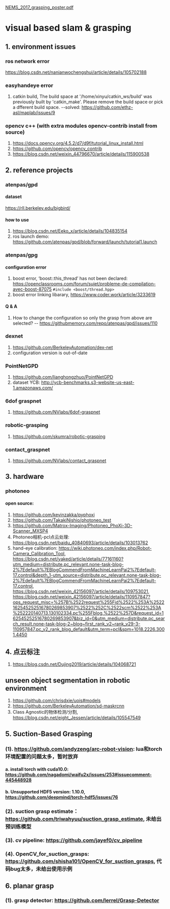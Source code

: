 [NEMS_2017_grasping_poster.pdf](https://github.com/sxy2996534527/visual_based_robotArm_manipulation/files/6731198/NEMS_2017_grasping_poster.pdf)
# visual based slam & grasping

## 1. environment issues
### ros network error
https://blog.csdn.net/nanianwochengshui/article/details/105702188

### easyhandeye error
1. catkin build, The build space at '/home/xinyu/catkin_ws/build' was previously built by 'catkin_make'. Please remove the build space or pick a dfferent build space. --solved: https://github.com/ethz-asl/maplab/issues/9

### opencv c++ (with extra modules opencv-contrib install from source)
1. https://docs.opencv.org/4.5.2/d7/d9f/tutorial_linux_install.html
2. https://github.com/opencv/opencv_contrib
3. https://blog.csdn.net/weixin_44796670/article/details/115900538

## 2. reference projects
### atenpas/gpd
#### dataset
https://rll.berkeley.edu/bigbird/
#### how to use
1. https://blog.csdn.net/Eeko_x/article/details/104835154
2. ros launch demo: https://github.com/atenpas/gpd/blob/forward/launch/tutorial1.launch

### atenpas/gpg
#### configuration error
1. boost error, ‘boost::this_thread’ has not been declared: https://openclassrooms.com/forum/sujet/probleme-de-compilation-avec-boost-87075
`#include <boost/thread.hpp>`
2. boost error linking libarary, https://www.coder.work/article/3233619
#### Q & A
1. How to change the configuration so only the grasp from above are selected? -- https://githubmemory.com/repo/atenpas/gpd/issues/110

### dexnet
1. https://github.com/BerkeleyAutomation/dex-net
2. configuration version is out-of-date

### PointNetGPD
1. https://github.com/lianghongzhuo/PointNetGPD
2. dataset YCB: http://ycb-benchmarks.s3-website-us-east-1.amazonaws.com/

### 6dof graspnet
1. https://github.com/NVlabs/6dof-graspnet

### robotic-grasping
1. https://github.com/skumra/robotic-grasping

### contact_graspnet
1. https://github.com/NVlabs/contact_graspnet

## 3. hardware
### photoneo
#### open source:
1. https://github.com/kevinzakka/pyphoxi
2. https://github.com/TakakiNishio/photoneo_test
3. https://github.com/Matrox-Imaging/Photoneo_PhoXi-3D-Scanner_MXSP4
4. Photoneo相机-pcl点云处理: https://blog.csdn.net/baidu_40840693/article/details/103013762
5. hand-eye calibration: https://wiki.photoneo.com/index.php/Robot-Camera_Calibration_Tool, https://blog.csdn.net/yaked/article/details/77161160?utm_medium=distribute.pc_relevant.none-task-blog-2%7Edefault%7EBlogCommendFromMachineLearnPai2%7Edefault-17.control&depth_1-utm_source=distribute.pc_relevant.none-task-blog-2%7Edefault%7EBlogCommendFromMachineLearnPai2%7Edefault-17.control, https://blog.csdn.net/weixin_42156097/article/details/109753021, https://blog.csdn.net/weixin_42156097/article/details/110957847?ops_request_misc=%257B%2522request%255Fid%2522%253A%2522162545252516780269853907%2522%252C%2522scm%2522%253A%252220140713.130102334.pc%255Fblog.%2522%257D&request_id=162545252516780269853907&biz_id=0&utm_medium=distribute.pc_search_result.none-task-blog-2~blog~first_rank_v2~rank_v29-3-110957847.pc_v2_rank_blog_default&utm_term=pcl&spm=1018.2226.3001.4450

## 4. 点云标注
1. https://blog.csdn.net/Dujing2019/article/details/104068721

## unseen object segmentation in robotic environment
1. https://github.com/chrisdxie/uois#models
2. https://github.com/BerkeleyAutomation/sd-maskrcnn
3. Class Agnostic的物体检测/分割, https://blog.csdn.net/eight_Jessen/article/details/105547549

## 5. Suction-Based Grasping
### (1). https://github.com/andyzeng/arc-robot-vision: lua和torch环境配置的问题太多，暂时放弃
#### a. install torch with cuda10.0: https://github.com/nagadomi/waifu2x/issues/253#issuecomment-445448928
#### b. Unsupported HDF5 version: 1.10.0, https://github.com/deepmind/torch-hdf5/issues/76

### (2). suction grasp estimate： https://github.com/triwahyuu/suction_grasp_estimate, 未给出预训练模型
### (3). cv pipeline: https://github.com/jayef0/cv_pipeline
### (4). OpenCV_for_suction_grasps: https://github.com/shisha101/OpenCV_for_suction_grasps, 代码bug太多，未给出使用示例

## 6. planar grasp
### (1). grasp detector: https://github.com/lerrel/Grasp-Detector
